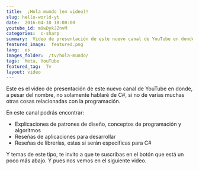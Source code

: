 ```yaml
---
title:  ¡Hola mundo (en video)!
slug: hello-world-yt
date:  2016-04-18 18:00:00
youtube_id: m8wDykJZnvM
categories:  c-sharp
summary:  Video de presentación de este nuevo canal de YouTube en donde, a pesar del nombre, no solamente hablaré de C#, si no de varias muchas otras cosas relacionadas con la programación.
featured_image:  featured.png
lang:  es
images_folder:  /tv/hola-mundo/
tags:  Meta, YouTube
featured_tag:  Tv
layout: video
---
```


Este es el video de presentación de este nuevo canal de YouTube en donde, a pesar del nombre, no solamente hablaré de C#, si no de varias muchas otras cosas relacionadas con la programación.

En este canal podrás encontrar:  

 - Explicaciones de patrones de diseño, conceptos de programación y algoritmos
 - Reseñas de aplicaciones para desarrollar 
 - Reseñas de librerías, estas si serán específicas para C#
 
 
Y temas de este tipo, te invito a que te suscribas en el botón que está un poco más abajo. Y pues nos vemos en el siguiente video.